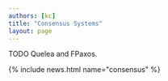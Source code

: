 ```yaml
---
authors: [kc]
title: "Consensus Systems"
layout: page
---
```


TODO Quelea and FPaxos.

{% include news.html name="consensus" %}

